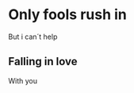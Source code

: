 
<html>
   <head>
      <title>Wise man said</title>
   </head>
  <body>
    <h1>Only fools rush in</h1>
    <p>But i can´t help</p>
    <h2>Falling in love</h2>
    <p>With you</p>
  </body>
</html>

